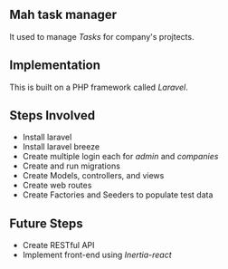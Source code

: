 ## Mah task manager
It used to manage *Tasks* for company's projtects.

## Implementation
This is built on a PHP framework called *Laravel*.

## Steps Involved
- Install laravel
- Install laravel breeze
- Create multiple login each for *admin* and *companies*
- Create and run migrations
- Create Models, controllers, and views
- Create web routes 
- Create Factories and Seeders to populate test data


## Future Steps
- Create RESTful API
- Implement front-end using *Inertia-react*

